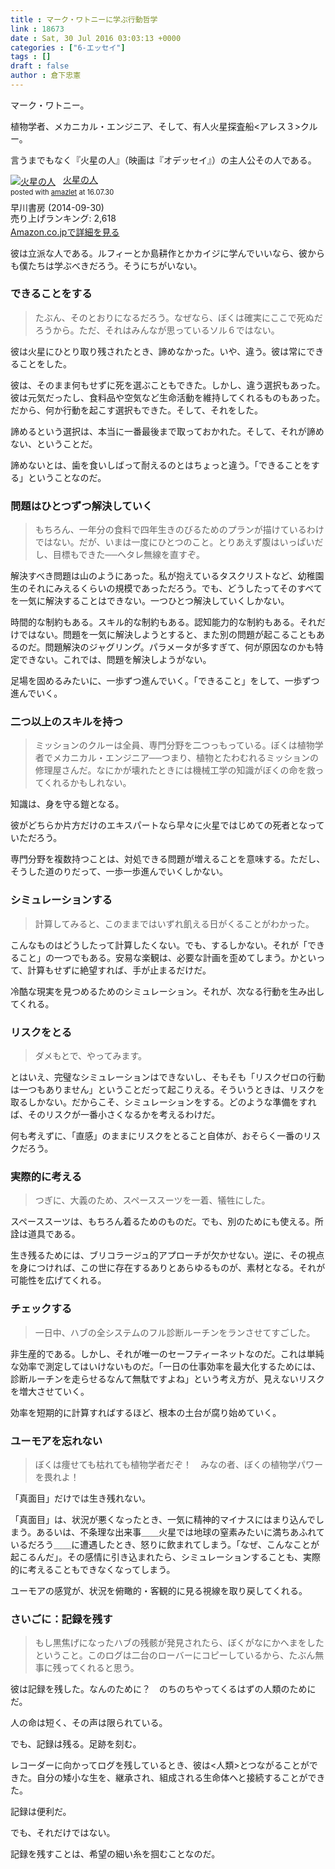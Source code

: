 ```yaml
---
title : マーク・ワトニーに学ぶ行動哲学
link : 18673
date : Sat, 30 Jul 2016 03:03:13 +0000
categories : ["6-エッセイ"]
tags : []
draft : false
author : 倉下忠憲
---
```


マーク・ワトニー。

植物学者、メカニカル・エンジニア、そして、有人火星探査船<アレス３>クルー。

言うまでもなく『火星の人』（映画は『オデッセイ』）の主人公その人である。

<div class="amazlet-box" style="margin-bottom:0px;"><div class="amazlet-image" style="float:left;margin:0px 12px 1px 0px;"><a href="http://www.amazon.co.jp/exec/obidos/ASIN/B00O1VJZLO/rashita1000-22/ref=nosim/" name="amazletlink" target="_blank"><img src="http://ecx.images-amazon.com/images/I/51DLzSbrC9L._SL160_.jpg" alt="火星の人" style="border: none;" /></a></div><div class="amazlet-info" style="line-height:120%; margin-bottom: 10px"><div class="amazlet-name" style="margin-bottom:10px;line-height:120%"><a href="http://www.amazon.co.jp/exec/obidos/ASIN/B00O1VJZLO/rashita1000-22/ref=nosim/" name="amazletlink" target="_blank">火星の人</a><div class="amazlet-powered-date" style="font-size:80%;margin-top:5px;line-height:120%">posted with <a href="http://www.amazlet.com/" title="amazlet" target="_blank">amazlet</a> at 16.07.30</div></div><div class="amazlet-detail">早川書房 (2014-09-30)<br />売り上げランキング: 2,618<br /></div><div class="amazlet-sub-info" style="float: left;"><div class="amazlet-link" style="margin-top: 5px"><a href="http://www.amazon.co.jp/exec/obidos/ASIN/B00O1VJZLO/rashita1000-22/ref=nosim/" name="amazletlink" target="_blank">Amazon.co.jpで詳細を見る</a></div></div></div><div class="amazlet-footer" style="clear: left"></div></div>

彼は立派な人である。ルフィーとか島耕作とかカイジに学んでいいなら、彼からも僕たちは学ぶべきだろう。そうにちがいない。

<h3>できることをする</h3>

<blockquote>
たぶん、そのとおりになるだろう。なぜなら、ぼくは確実にここで死ぬだろうから。ただ、それはみんなが思っているソル６ではない。
</blockquote>

彼は火星にひとり取り残されたとき、諦めなかった。いや、違う。彼は常にできることをした。

彼は、そのまま何もせずに死を選ぶこともできた。しかし、違う選択もあった。彼は元気だったし、食料品や空気など生命活動を維持してくれるものもあった。だから、何か行動を起こす選択もできた。そして、それをした。

諦めるという選択は、本当に一番最後まで取っておかれた。そして、それが諦めない、ということだ。

諦めないとは、歯を食いしばって耐えるのとはちょっと違う。「できることをする」ということなのだ。

<h3>問題はひとつずつ解決していく</h3>

<blockquote>
もちろん、一年分の食料で四年生きのびるためのプランが描けているわけではない。だが、いまは一度にひとつのこと。とりあえず腹はいっぱいだし、目標もできた──ヘタレ無線を直すぞ。
</blockquote>

解決すべき問題は山のようにあった。私が抱えているタスクリストなど、幼稚園生のそれにみえるくらいの規模であっただろう。でも、どうしたってそのすべてを一気に解決することはできない。一つひとつ解決していくしかない。

時間的な制約もある。スキル的な制約もある。認知能力的な制約もある。それだけではない。問題を一気に解決しようとすると、また別の問題が起こることもあるのだ。問題解決のジャグリング。パラメータが多すぎて、何が原因なのかも特定できない。これでは、問題を解決しようがない。

足場を固めるみたいに、一歩ずつ進んでいく。「できること」をして、一歩ずつ進んでいく。

<h3>二つ以上のスキルを持つ</h3>

<blockquote>
ミッションのクルーは全員、専門分野を二つっもっている。ぼくは植物学者でメカニカル・エンジニア──つまり、植物とたわむれるミッションの修理屋さんだ。なにかが壊れたときには機械工学の知識がぼくの命を救ってくれるかもしれない。
</blockquote>

知識は、身を守る鎧となる。

彼がどちらか片方だけのエキスパートなら早々に火星ではじめての死者となっていただろう。

専門分野を複数持つことは、対処できる問題が増えることを意味する。ただし、そうした道のりだって、一歩一歩進んでいくしかない。

<h3>シミュレーションする</h3>

<blockquote>
計算してみると、このままではいずれ飢える日がくることがわかった。
</blockquote>

こんなものはどうしたって計算したくない。でも、するしかない。それが「できること」の一つでもある。安易な楽観は、必要な計画を歪めてしまう。かといって、計算もせずに絶望すれば、手が止まるだけだ。

冷酷な現実を見つめるためのシミュレーション。それが、次なる行動を生み出してくれる。

<h3>リスクをとる</h3>

<blockquote>
ダメもとで、やってみます。
</blockquote>

とはいえ、完璧なシミュレーションはできないし、そもそも「リスクゼロの行動は一つもありません」ということだって起こりえる。そういうときは、リスクを取るしかない。だからこそ、シミュレーションをする。どのような準備をすれば、そのリスクが一番小さくなるかを考えるわけだ。

何も考えずに、「直感」のままにリスクをとること自体が、おそらく一番のリスクだろう。

<h3>実際的に考える</h3>

<blockquote>
つぎに、大義のため、スペーススーツを一着、犠牲にした。
</blockquote>

スペーススーツは、もちろん着るためのものだ。でも、別のためにも使える。所詮は道具である。

生き残るためには、ブリコラージュ的アプローチが欠かせない。逆に、その視点を身につければ、この世に存在するありとあらゆるものが、素材となる。それが可能性を広げてくれる。

<h3>チェックする</h3>

<blockquote>
一日中、ハブの全システムのフル診断ルーチンをランさせてすごした。
</blockquote>

非生産的である。しかし、それが唯一のセーフティーネットなのだ。これは単純な効率で測定してはいけないものだ。「一日の仕事効率を最大化するためには、診断ルーチンを走らせるなんて無駄ですよね」という考え方が、見えないリスクを増大させていく。

効率を短期的に計算すればするほど、根本の土台が腐り始めていく。

<h3>ユーモアを忘れない</h3>

<blockquote>
ぼくは痩せても枯れても植物学者だぞ！　みなの者、ぼくの植物学パワーを畏れよ！
</blockquote>

「真面目」だけでは生き残れない。

「真面目」は、状況が悪くなったとき、一気に精神的マイナスにはまり込んでしまう。あるいは、不条理な出来事＿＿火星では地球の窒素みたいに満ちあふれているだろう＿＿に遭遇したとき、怒りに飲まれてしまう。「なぜ、こんなことが起こるんだ」。その感情に引き込まれたら、シミュレーションすることも、実際的に考えることもできなくなってしまう。

ユーモアの感覚が、状況を俯瞰的・客観的に見る視線を取り戻してくれる。

<h3>さいごに：記録を残す</h3>

<blockquote>
もし黒焦げになったハブの残骸が発見されたら、ぼくがなにかへまをしたということ。このログは二台のローバーにコピーしているから、たぶん無事に残ってくれると思う。
</blockquote>

彼は記録を残した。なんのために？　のちのちやってくるはずの人類のためにだ。

人の命は短く、その声は限られている。

でも、記録は残る。足跡を刻む。

レコーダーに向かってログを残しているとき、彼は<人類>とつながることができた。自分の矮小な生を、継承され、組成される生命体へと接続することができた。

記録は便利だ。

でも、それだけではない。

記録を残すことは、希望の細い糸を掴むことなのだ。